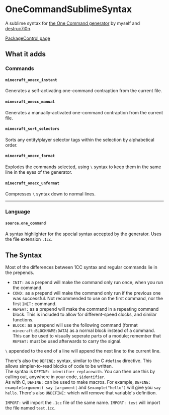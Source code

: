 # OneCommandSublimeSyntax
A sublime syntax for [the One Command generator](https://github.com/destruc7i0n/OneCommand) by myself and [destruc7i0n](https://github.com/destruc7i0n).

[PackageControl page](https://packagecontrol.io/packages/One%20Command%20Syntax%20Highlighter)

## What it adds

### Commands
#### `minecraft_onecc_instant`
Generates a self-activating one-command contraption from the current file.

#### `minecraft_onecc_manual`
Generates a manually-activated one-command contraption from the current file.

#### `minecraft_sort_selectors`
Sorts any entity/player selector tags within the selection by alphabetical order.

#### `minecraft_onecc_format`
Explodes the commands selected, using `\` syntax to keep them in the same line in the eyes of the generator.

#### `minecraft_onecc_unformat`
Compresses `\` syntax down to normal lines.

---

### Language
#### `source.one_command`
A syntax highlighter for the special syntax accepted by the generator. Uses the file extension `.1cc`.

## The Syntax
Most of the differences between 1CC syntax and regular commands lie in the prepends.  

* `INIT:` as a prepend will make the command only run once, when you run the command.
* `COND:` as a prepend will make the command only run if the previous one was successful. Not recommended to use on the first command, nor the first `INIT:` command.
* `REPEAT:` as a prepend will make the command in a repeating command block. This is included to allow for different-speed clocks, and similar functions.
* `BLOCK:` as a prepend will use the following command (format `minecraft:BLOCKNAME:DATA`) as a normal block instead of a command. This can be used to visually seperate parts of a module; remember that `REPEAT:` must be used afterwards to carry the signal.  

`\` appended to the end of a line will append the next line to the current line.

There's also the `DEFINE:` syntax, similar to the C `#define` directive. This allows simpler-to-read blocks of code to be written.  
The syntax is `DEFINE: identifier replacewith`. You can then use this by calling out, anywhere in your code, `$identifier`.  
As with C, `DEFINE:` can be used to make macros. For example, `DEFINE: example(argument) say |argument|` and `$example("hello")` will give you `say hello`.
There's also `UNDEFINE:` which will remove that variable's definition.  

`IMPORT:` will import the `.1cc` file of the same name. `IMPORT: test` will import the file named `test.1cc`.
